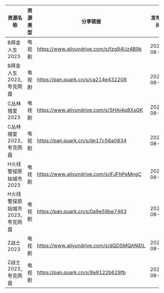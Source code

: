 | 资源名称               | 资源类型 | 分享链接                                      | 发布时间       |
| ------------------ | ---- | ----------------------------------------- | ---------- |
| B拜金人生2023          | 电视剧  | https://www.aliyundrive.com/s/fzg94Uz4B9k | 2023-08-18 |
| B拜金人生2023_夸克网盘     | 电视剧  | https://pan.quark.cn/s/ca214e432208       | 2023-08-18 |
| C丛林猎爱2023          | 电视剧  | https://www.aliyundrive.com/s/5HAi4q8XsGK | 2023-08-18 |
| C丛林猎爱2023_夸克网盘     | 电视剧  | https://pan.quark.cn/s/de17c56a0834       | 2023-08-18 |
| H火线警探原始城市2023      | 电视剧  | https://www.aliyundrive.com/s/iFJFhPeMngC | 2023-08-18 |
| H火线警探原始城市2023_夸克网盘 | 电视剧  | https://pan.quark.cn/s/0a9e59be7463       | 2023-08-18 |
| Z战士2023            | 电视剧  | https://www.aliyundrive.com/s/dQDSMQANjDL | 2023-08-18 |
| Z战士2023_夸克网盘       | 电视剧  | https://pan.quark.cn/s/9a9122b629fb       | 2023-08-18 |
